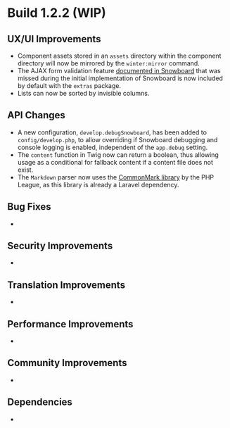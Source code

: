 # Build 1.2.2 (WIP)

## UX/UI Improvements
- Component assets stored in an `assets` directory within the component directory will now be mirrored by the `winter:mirror` command.
- The AJAX form validation feature [documented in Snowboard](https://wintercms.com/docs/snowboard/extras#ajax-validation) that was missed during the initial implementation of Snowboard is now included by default with the `extras` package.
- Lists can now be sorted by invisible columns.

## API Changes
- A new configuration, `develop.debugSnowboard`, has been added to `config/develop.php`, to allow overriding if Snowboard debugging and console logging is enabled, independent of the `app.debug` setting.
- The `content` function in Twig now can return a boolean, thus allowing usage as a conditional for fallback content if a content file does not exist.
- The `Markdown` parser now uses the [CommonMark library](https://commonmark.thephpleague.com/) by the PHP League, as this library is already a Laravel dependency.

## Bug Fixes
-

## Security Improvements
-

## Translation Improvements
-

## Performance Improvements
-

## Community Improvements
-

## Dependencies
-
